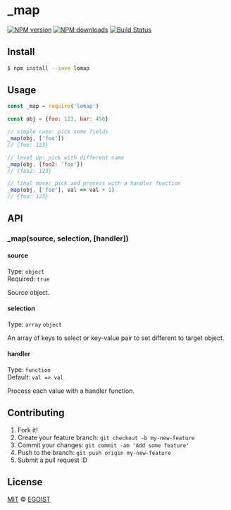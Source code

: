 # _map

[![NPM version](https://img.shields.io/npm/v/lomap.svg?style=flat-square)](https://npmjs.com/package/lomap) [![NPM downloads](https://img.shields.io/npm/dm/lomap.svg?style=flat-square)](https://npmjs.com/package/lomap) [![Build Status](https://img.shields.io/circleci/project/egoist/lomap/master.svg?style=flat-square)](https://circleci.com/gh/egoist/lomap)

## Install

```bash
$ npm install --save lomap
```

## Usage

```js
const _map = require('lomap')

const obj = {foo: 123, bar: 456}

// simple case: pick some fields
_map(obj, ['foo'])
// {foo: 123}

// level up: pick with different name
_map(obj, {foo2: 'foo'})
// {foo2: 123}

// final move: pick and process with a handler function
_map(obj, ['foo'], val => val + 1)
// {foo: 123}
```

## API

### _map(source, selection, [handler])

#### source

Type: `object`<br>
Required: `true`

Source object.

#### selection

Type: `array` `object`

An array of keys to select or key-value pair to set different to target object.

#### handler

Type: `function`<br>
Default: `val => val`

Process each value with a handler function.

## Contributing

1. Fork it!
2. Create your feature branch: `git checkout -b my-new-feature`
3. Commit your changes: `git commit -am 'Add some feature'`
4. Push to the branch: `git push origin my-new-feature`
5. Submit a pull request :D

## License

[MIT](https://egoist.mit-license.org/) © [EGOIST](https://github.com/egoist)
